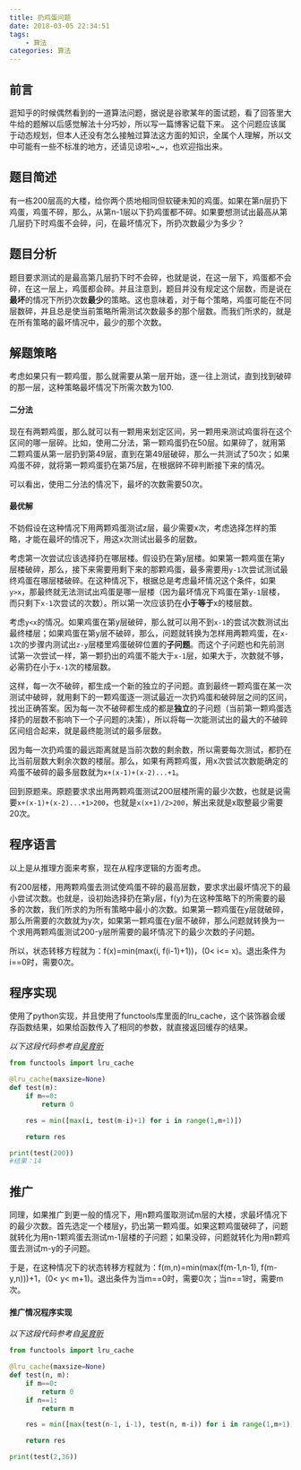 ```yaml
---
title: 扔鸡蛋问题
date: 2018-03-05 22:34:51
tags: 
    - 算法
categories: 算法
---
```

## 前言
逛知乎的时候偶然看到的一道算法问题，据说是谷歌某年的面试题，看了回答里大牛给的题解以后感觉解法十分巧妙，所以写一篇博客记载下来。
这个问题应该属于动态规划，但本人还没有怎么接触过算法这方面的知识，全属个人理解，所以文中可能有一些不标准的地方，还请见谅啦~_~，也欢迎指出来。

## 题目简述
有一栋200层高的大楼，给你两个质地相同但软硬未知的鸡蛋。如果在第n层扔下鸡蛋，鸡蛋不碎，那么，从第n-1层以下扔鸡蛋都不碎。如果要想测试出最高从第几层扔下时鸡蛋不会碎，问，在最坏情况下，所扔次数最少为多少？

## 题目分析
题目要求测试的是最高第几层扔下时不会碎，也就是说，在这一层下，鸡蛋都不会碎，在这一层上，鸡蛋都会碎。并且注意到，题目并没有规定这个层数，而是说在**最坏**的情况下所扔次数**最少**的策略。这也意味着，对于每个策略，鸡蛋可能在不同层数碎，并且总是使当前策略所需测试次数最多的那个层数。而我们所求的，就是在所有策略的最坏情况中，最少的那个次数。

## 解题策略
考虑如果只有一颗鸡蛋，那么就需要从第一层开始，逐一往上测试，直到找到破碎的那一层，这种策略最坏情况下所需次数为100.

#### 二分法
现在有两颗鸡蛋，那么就可以有一颗用来划定区间，另一颗用来测试鸡蛋将在这个区间的哪一层碎。比如，使用二分法，第一颗鸡蛋扔在50层。如果碎了，就用第二颗鸡蛋从第一层扔到第49层，直到在第49层破碎，那么一共测试了50次；如果鸡蛋不碎，就将第一颗鸡蛋扔在第75层，在根据碎不碎判断接下来的情况。

可以看出，使用二分法的情况下，最坏的次数需要50次。

#### 最优解
不妨假设在这种情况下用两颗鸡蛋测试z层，最少需要x次，考虑选择怎样的策略，才能在最坏的情况下，用这x次测试出最多的层数。

考虑第一次尝试应该选择扔在哪层楼。假设扔在第y层楼。如果第一颗鸡蛋在第y层楼破碎，那么，接下来需要用剩下来的那颗鸡蛋，最多需要用`y-1`次尝试测试最终鸡蛋在哪层楼破碎。在这种情况下，根据总是考虑最坏情况这个条件，如果`y>x`，那最终就无法测试出鸡蛋是哪一层楼（因为最坏情况下鸡蛋在第`y-1`层楼，而只剩下`x-1`次尝试的次数）。所以第一次应该扔在**小于等于**x的楼层数。

考虑`y<x`的情况。如果鸡蛋在第y层破碎，那么就可以用不到`x-1`的尝试次数测试出最终楼层；如果鸡蛋在第y层不破碎，那么，问题就转换为怎样用两颗鸡蛋，在`x-1`次的步骤内测试出`z-y`层楼里鸡蛋破碎位置的**子问题**。而这个子问题也和先前测试第一次尝试一样，第一颗扔出的鸡蛋不能大于`x-1`层，如果大于，次数就不够，必需扔在小于`x-1`次的楼层数。

这样，每一次不破碎，都生成一个新的独立的子问题。直到最终一颗鸡蛋在某一次测试中破碎，就用剩下的一颗鸡蛋逐一测试最近一次扔鸡蛋和破碎层之间的区间，找出正确答案。因为每一次不破碎都生成的都是**独立**的子问题（当前第一颗鸡蛋选择扔的层数不影响下一个子问题的决策），所以将每一次能测试出的最大的不破碎区间组合起来，就是最终能测试的最多层数。

因为每一次扔鸡蛋的最远距离就是当前次数的剩余数，所以需要每次测试，都扔在比当前层数大剩余次数的楼层。那么，如果有两颗鸡蛋，用x次尝试次数能确定的鸡蛋不破碎的最多层数就为`x+(x-1)+(x-2)...+1`。

回到原题来。原题要求求出用两颗鸡蛋测试200层楼所需的最少次数，也就是说需要`x+(x-1)+(x-2)...+1>200`，也就是`x(x+1)/2>200`，解出来就是x取整最少需要20次。

## 程序语言
以上是从推理方面来考察，现在从程序逻辑的方面考虑。

有200层楼，用两颗鸡蛋去测试使鸡蛋不碎的最高层数，要求求出最坏情况下的最小尝试次数。也就是，设初始选择扔在第y层，f(y)为在这种策略下的所需要的最多的次数，我们所求的为所有策略中最小的次数。如果第一颗鸡蛋在y层就破碎，那么所需要的次数就为y次，如果第一颗鸡蛋在y层不破碎，那么问题就转换为一个求用两颗鸡蛋测试200-y层所需要的最坏情况下的最少次数的子问题。

所以，状态转移方程就为：f(x)=min(max(i, f(i-1)+1))，(0< i<= x)。退出条件为i==0时，需要0次。

## 程序实现
使用了python实现，并且使用了functools库里面的lru_cache，这个装饰器会缓存函数结果，如果给函数传入了相同的参数，就直接返回缓存的结果。

*以下这段代码参考自[吴育昕](https://www.zhihu.com/question/19690210/answer/18079633)*
```python
from functools import lru_cache

@lru_cache(maxsize=None)
def test(m):
    if m==0:
        return 0

    res = min([max(i, test(m-i)+1) for i in range(1,m+1)])

    return res

print(test(200))
#结果：14
```

## 推广
同理，如果推广到更一般的情况下，用n颗鸡蛋取测试m层的大楼，求最坏情况下的最少次数。首先选定一个楼层y，扔出第一颗鸡蛋。如果这颗鸡蛋破碎了，问题就转化为用n-1颗鸡蛋去测试m-1层楼的子问题；如果没碎，问题就转化为用n颗鸡蛋去测试m-y的子问题。

于是，在这种情况下的状态转移方程就为：f(m,n)=min(max(f(m-1,n-1), f(m-y,n)))+1，(0< y< m+1)。退出条件为当m==0时，需要0次；当n==1时，需要m次。

#### 推广情况程序实现
*以下这段代码参考自[吴育昕](https://www.zhihu.com/question/19690210/answer/18079633)*
```python
from functools import lru_cache

@lru_cache(maxsize=None)
def test(n, m):
    if m==0:
        return 0
    if n==1:
        return m

    res = min([max(test(n-1, i-1), test(n, m-i)) for i in range(1,m+1)])+1

    return res

print(test(2,36))
```

